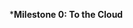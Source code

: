 ***Milestone 0: To the Cloud**
<blockquote class="imgur-embed-pub" lang="en" data-id="a/MibLNiQ"><a href="//imgur.com/MibLNiQ"></a></blockquote><script async src="//s.imgur.com/min/embed.js" charset="utf-8"></script>
